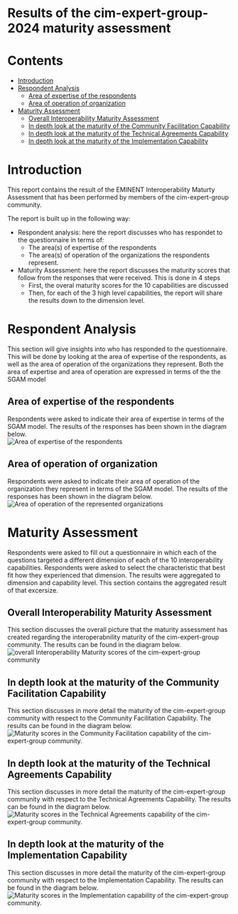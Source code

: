 
Results of the cim-expert-group-2024 maturity assessment
========================================================

Contents
========

* [Introduction](#introduction)
* [Respondent Analysis](#respondent-analysis)
	* [Area of expertise of the respondents](#area-of-expertise-of-the-respondents)
	* [Area of operation of organization](#area-of-operation-of-organization)
* [Maturity Assessment](#maturity-assessment)
	* [Overall Interoperability Maturity Assessment](#overall-interoperability-maturity-assessment)
	* [In depth look at the maturity of the Community Facilitation Capability](#in-depth-look-at-the-maturity-of-the-community-facilitation-capability)
	* [In depth look at the maturity of the Technical Agreements Capability](#in-depth-look-at-the-maturity-of-the-technical-agreements-capability)
	* [In depth look at the maturity of the Implementation Capability](#in-depth-look-at-the-maturity-of-the-implementation-capability)

# Introduction


This report contains the result of the EMINENT Interoperability Maturty Assessment that has been performed by members of the cim-expert-group community. 

The report is built up in the following way:
- Respondent analysis: here the report discusses who has respondet to the questionnaire in terms of: 
    - The area(s) of expertise of the respondents
    - The area(s) of operation of the organizations the respondents represent.
- Maturity Assessment: here the report discusses the maturity scores that follow from the responses that were received. This is done in 4 steps
    - First, the overal maturity scores for the 10 capabilities are discussed
    - Then, for each of the 3 high level capabilities, the report will share the results down to the dimension level.

# Respondent Analysis


This section will give insights into who has responded to the questionnaire. This will be done by looking at the area of expertise of the respondents, as well as the area of operation of the organizations they represent. Both the area of expertise and area of operation are expressed in terms of the the SGAM model
## Area of expertise of the respondents


Respondents were asked to indicate their area of expertise in terms of the SGAM model. The results of the responses has been shown in the diagram below.  
![Area of expertise of the respondents](cim-expert-group-2024_respondents_tube_in_the_cube.png)
## Area of operation of organization


Respondents were asked to indicate their area of operation of the organization they represent in terms of the SGAM model. The results of the responses has been shown in the diagram below.  
![Area of operation of the represented organizations](cim-expert-group-2024_organizations_tube_in_the_cube.png)
# Maturity Assessment


Respondents were asked to fill out a questionnaire in which each of the questions targeted a different dimension of each of the 10 interoperability capabilities. Respondents were asked to select the characteristic that best fit how they experienced that dimension. The results were aggregated to dimension and capability level. This section contains the aggregated result of that excersize.
## Overall Interoperability Maturity Assessment


This section discusses the overall picture that the maturity assessment has created regarding the interoperabnility maturity of the cim-expert-group community. The results can be found in the diagram below.  
![overall Interoperability Maturity scores of the cim-expert-group community](cim-expert-group-2024.svg)
## In depth look at the maturity of the Community Facilitation Capability


This section discusses in more detail the maturity of the cim-expert-group community with respect to the Community Facilitation Capability. The results can be found in the diagram below.  
![Maturity scores in the Community Facilitation capability of the cim-expert-group community.](cim-expert-group-2024_CommunityFacilitation.svg)
## In depth look at the maturity of the Technical Agreements Capability


This section discusses in more detail the maturity of the cim-expert-group community with respect to the Technical Agreements Capability. The results can be found in the diagram below.  
![Maturity scores in the Technical Agreements capability of the cim-expert-group community.](cim-expert-group-2024_TechnicalAgreements.svg)
## In depth look at the maturity of the Implementation Capability


This section discusses in more detail the maturity of the cim-expert-group community with respect to the Implementation Capability. The results can be found in the diagram below.  
![Maturity scores in the Implementation  capability of the cim-expert-group community.](cim-expert-group-2024_Implementation.svg)